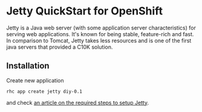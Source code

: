# Jetty QuickStart for OpenShift

Jetty is a Java web server (with some application server characteristics) for serving web applications. It's known for being stable, feature-rich and fast. In comparison to Tomcat, Jetty takes less resources and is one of the first java servers that provided a C10K solution.

## Installation

Create new application

    rhc app create jetty diy-0.1

and check [an article on the required steps to setup Jetty](https://www.openshift.com/blogs/jetty-on-openshift-lightweight-java-web-serving-for-the-cloud).
